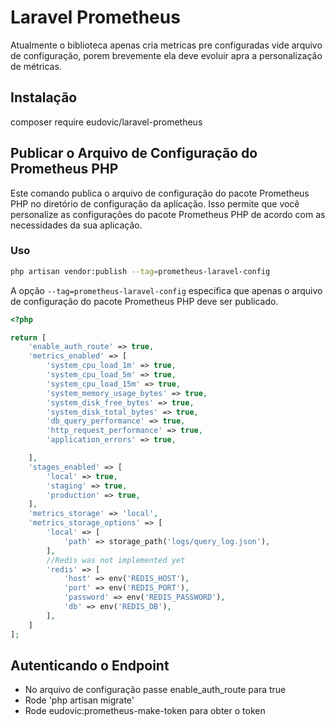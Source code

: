 # Laravel Prometheus
Atualmente o biblioteca apenas cria metricas pre configuradas vide arquivo de configuração, porem brevemente ela deve evoluir apra a personalização de métricas.
## Instalação
composer require eudovic/laravel-prometheus

## Publicar o Arquivo de Configuração do Prometheus PHP

Este comando publica o arquivo de configuração do pacote Prometheus PHP no diretório de configuração da aplicação. Isso permite que você personalize as configurações do pacote Prometheus PHP de acordo com as necessidades da sua aplicação.

### Uso

```sh
php artisan vendor:publish --tag=prometheus-laravel-config
```

A opção `--tag=prometheus-laravel-config` especifica que apenas o arquivo de configuração do pacote Prometheus PHP deve ser publicado.

```php
<?php

return [
    'enable_auth_route' => true,
    'metrics_enabled' => [
        'system_cpu_load_1m' => true,
        'system_cpu_load_5m' => true,
        'system_cpu_load_15m' => true,
        'system_memory_usage_bytes' => true,
        'system_disk_free_bytes' => true,
        'system_disk_total_bytes' => true,
        'db_query_performance' => true,
        'http_request_performance' => true,
        'application_errors' => true,

    ],
    'stages_enabled' => [
        'local' => true,
        'staging' => true,
        'production' => true,
    ],
    'metrics_storage' => 'local',
    'metrics_storage_options' => [
        'local' => [
            'path' => storage_path('logs/query_log.json'),
        ],
        //Redis was not implemented yet
        'redis' => [
            'host' => env('REDIS_HOST'),
            'port' => env('REDIS_PORT'),
            'password' => env('REDIS_PASSWORD'),
            'db' => env('REDIS_DB'),
        ],
    ]
];


````
## Autenticando o Endpoint
- No arquivo de configuração passe enable_auth_route para true
- Rode 'php artisan migrate'
- Rode eudovic:prometheus-make-token para obter o token


